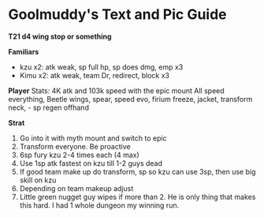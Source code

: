 # Goolmuddy's Text and Pic Guide

**T21 d4 wing stop or something**

__Familiars__
* kzu x2: atk weak, sp full hp, sp does dmg, emp x3
* Kimu x2: atk weak, team Dr, redirect, block x3

__Player__
Stats: 4K atk and 103k speed with the epic mount
All speed everything, Beetle wings, spear, speed evo, firium freeze, jacket, transform neck, - sp regen offhand

__Strat__
1. Go into it with myth mount and switch to epic
2. Transform everyone. Be proactive
3. 6sp fury kzu 2-4 times each (4 max)
4. Use 1sp atk fastest on kzu till 1-2 guys dead
5. If good team make up do transform, sp so kzu can use 3sp, then use big skill on kzu
6. Depending on team makeup adjust
7. Little green nugget guy wipes if more than 2. He is only thing that makes this hard. I had 1 whole dungeon my winning run.
